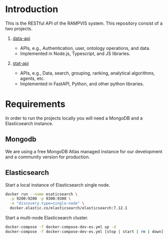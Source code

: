# Introduction
This is the RESTful API of the RAMPVIS system. This repository consist of a two projects.

1. [data-api](https://github.com/ScottishCovidResponse/rampvis-api/tree/master/data-api) 
   - APIs, e.g., Authentication, user, ontology operations, and data.
   - Implemented in Node.js, Typescript, and JS libraries.

2. [stat-api](https://github.com/ScottishCovidResponse/rampvis-api/tree/master/stat-api) 
   - APIs, e.g., Data, search, grouping, ranking, analytical algorithms, agents, etc.
   - Implemented in FastAPI, Python, and other python libraries.


# Requirements

In order to run the projects locally you will need a MongoDB and a Elasticsearch instance.

## Mongodb
We are using a free MongoDB Atlas managed instance for our development and a community version for production.

## Elasticsearch 

Start a local instance of Elasticsearch single node.
```bash
docker run --name esaticsearch \
  -p 9200:9200 -p 9300:9300 \
  -e "discovery.type=single-node" \
  docker.elastic.co/elasticsearch/elasticsearch:7.12.1
```

Start a multi-node Elasticsearch cluster.
```bash
docker-compose -f docker-compose-dev-es.yml up -d
docker-compose -f docker-compose-dev-es.yml [stop | start | rm | down]
```